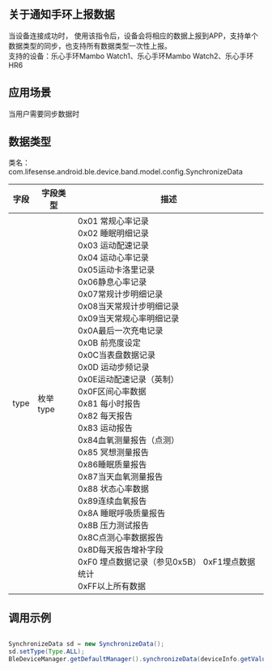 <a name="65B99"></a>
## 关于通知手环上报数据
当设备连接成功时， 使用该指令后，设备会将相应的数据上报到APP，支持单个数据类型的同步，也支持所有数据类型一次性上报。<br />支持的设备：乐心手环Mambo Watch1、乐心手环Mambo Watch2、乐心手环HR6

<a name="FgWWQ"></a>
## 应用场景
当用户需要同步数据时
<a name="jOoPi"></a>
## 数据类型
类名：com.lifesense.android.ble.device.band.model.config.SynchronizeData

| 字段 | 字段类型 | 描述 |
| --- | --- | --- |
| type | 枚举type | 0x01 常规心率记录<br />0x02 睡眠明细记录<br />0x03  运动配速记录<br />0x04 运动心率记录<br />0x05运动卡洛里记录<br />0x06静息心率记录  <br />0x07常规计步明细记录 <br />0x08当天常规计步明细记录 <br />0x09当天常规心率明细记录 <br />0x0A最后一次充电记录 <br />0x0B 前亮度设定 <br />0x0C当表盘数据记录 <br />0x0D 运动步频记录<br />0x0E运动配速记录（英制）<br />0x0F区间心率数据 <br />0x81 每小时报告<br />0x82 每天报告<br />0x83 运动报告<br />0x84血氧测量报告（点测）<br />0x85 冥想测量报告<br />0x86睡眠质量报告 <br />0x87当天血氧测量报告 <br />0x88  状态心率数据<br />0x89连续血氧报告 <br />0x8A 睡眠呼吸质量报告 <br />0x8B 压力测试报告<br />0x8C点测心率数据报告 <br />0x8D每天报告增补字段 <br />0xF0 埋点数据记录（参见0x5B） 0xF1埋点数据统计<br />0xFF以上所有数据 |

<a name="SBK9X"></a>
## 调用示例
```java

SynchronizeData sd = new SynchronizeData();
sd.setType(Type.ALL);
BleDeviceManager.getDefaultManager().synchronizeData(deviceInfo.getValue().getMac(), sd)  ;
```

